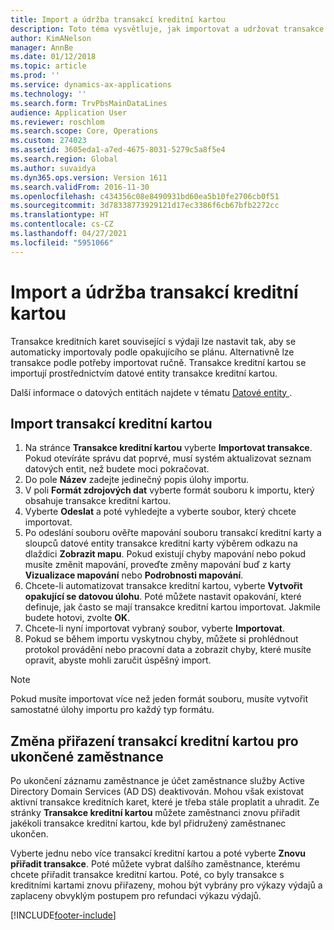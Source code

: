 ```yaml
---
title: Import a údržba transakcí kreditní kartou
description: Toto téma vysvětluje, jak importovat a udržovat transakce kreditních karet související s výdaji. Tyto transakce lze nastavit tak, aby se automaticky importovaly podle opakujícího se plánu, nebo je lze podle potřeby ručně importovat.
author: KimANelson
manager: AnnBe
ms.date: 01/12/2018
ms.topic: article
ms.prod: ''
ms.service: dynamics-ax-applications
ms.technology: ''
ms.search.form: TrvPbsMainDataLines
audience: Application User
ms.reviewer: roschlom
ms.search.scope: Core, Operations
ms.custom: 274023
ms.assetid: 3605eda1-a7ed-4675-8031-5279c5a8f5e4
ms.search.region: Global
ms.author: suvaidya
ms.dyn365.ops.version: Version 1611
ms.search.validFrom: 2016-11-30
ms.openlocfilehash: c434356c08e8490931bd60ea5b10fe2706cb0f51
ms.sourcegitcommit: 3d78338773929121d17ec3386f6cb67bfb2272cc
ms.translationtype: HT
ms.contentlocale: cs-CZ
ms.lasthandoff: 04/27/2021
ms.locfileid: "5951066"
---
```

# <a name="import-and-maintain-credit-card-transactions"></a>Import a údržba transakcí kreditní kartou

Transakce kreditních karet související s výdaji lze nastavit tak, aby se automaticky importovaly podle opakujícího se plánu. Alternativně lze transakce podle potřeby importovat ručně. Transakce kreditní kartou se importují prostřednictvím datové entity transakce kreditní kartou.

Další informace o datových entitách najdete v tématu [Datové entity ](/dynamics365/fin-ops-core/dev-itpro/data-entities/data-entities).

## <a name="import-credit-card-transactions"></a>Import transakcí kreditní kartou

1. Na stránce **Transakce kreditní kartou** vyberte **Importovat transakce**. Pokud otevíráte správu dat poprvé, musí systém aktualizovat seznam datových entit, než budete moci pokračovat.
2. Do pole **Název** zadejte jedinečný popis úlohy importu.
3. V poli **Formát zdrojových dat** vyberte formát souboru k importu, který obsahuje transakce kreditní kartou.
4. Vyberte **Odeslat** a poté vyhledejte a vyberte soubor, který chcete importovat.
5. Po odeslání souboru ověřte mapování souboru transakcí kreditní karty a sloupců datové entity transakce kreditní karty výběrem odkazu na dlaždici **Zobrazit mapu**. Pokud existují chyby mapování nebo pokud musíte změnit mapování, proveďte změny mapování buď z karty **Vizualizace mapování** nebo **Podrobnosti mapování**.
6. Chcete-li automatizovat transakce kreditní kartou, vyberte **Vytvořit opakující se datovou úlohu**. Poté můžete nastavit opakování, které definuje, jak často se mají transakce kreditní kartou importovat. Jakmile budete hotovi, zvolte **OK**.
7. Chcete-li nyní importovat vybraný soubor, vyberte **Importovat**.
8. Pokud se během importu vyskytnou chyby, můžete si prohlédnout protokol provádění nebo pracovní data a zobrazit chyby, které musíte opravit, abyste mohli zaručit úspěšný import.

> [!NOTE]
> Pokud musíte importovat více než jeden formát souboru, musíte vytvořit samostatné úlohy importu pro každý typ formátu.

## <a name="reassign-the-credit-card-transactions-for-terminated-employees"></a>Změna přiřazení transakcí kreditní kartou pro ukončené zaměstnance

Po ukončení záznamu zaměstnance je účet zaměstnance služby Active Directory Domain Services (AD DS) deaktivován. Mohou však existovat aktivní transakce kreditních karet, které je třeba stále proplatit a uhradit. Ze stránky **Transakce kreditní kartou** můžete zaměstnanci znovu přiřadit jakékoli transakce kreditní kartou, kde byl přidružený zaměstnanec ukončen.

Vyberte jednu nebo více transakcí kreditní kartou a poté vyberte **Znovu přiřadit transakce**. Poté můžete vybrat dalšího zaměstnance, kterému chcete přiřadit transakce kreditní kartou. Poté, co byly transakce s kreditními kartami znovu přiřazeny, mohou být vybrány pro výkazy výdajů a zaplaceny obvyklým postupem pro refundaci výkazu výdajů.


[!INCLUDE[footer-include](../includes/footer-banner.md)]